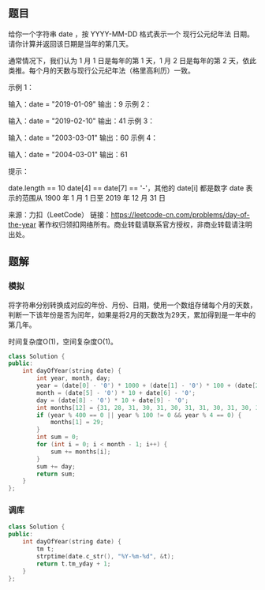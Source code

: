 ## 题目

给你一个字符串 date ，按 YYYY-MM-DD 格式表示一个 现行公元纪年法 日期。请你计算并返回该日期是当年的第几天。

通常情况下，我们认为 1 月 1 日是每年的第 1 天，1 月 2 日是每年的第 2 天，依此类推。每个月的天数与现行公元纪年法（格里高利历）一致。

 

示例 1：

输入：date = "2019-01-09"
输出：9
示例 2：

输入：date = "2019-02-10"
输出：41
示例 3：

输入：date = "2003-03-01"
输出：60
示例 4：

输入：date = "2004-03-01"
输出：61


提示：

date.length == 10
date[4] == date[7] == '-'，其他的 date[i] 都是数字
date 表示的范围从 1900 年 1 月 1 日至 2019 年 12 月 31 日

来源：力扣（LeetCode）
链接：https://leetcode-cn.com/problems/day-of-the-year
著作权归领扣网络所有。商业转载请联系官方授权，非商业转载请注明出处。

## 题解

### 模拟

将字符串分别转换成对应的年份、月份、日期，使用一个数组存储每个月的天数，判断一下该年份是否为闰年，如果是将2月的天数改为29天，累加得到是一年中的第几年。

时间复杂度O(1)，空间复杂度O(1)。

```c++
class Solution {
public:
    int dayOfYear(string date) {
        int year, month, day;
        year = (date[0] - '0') * 1000 + (date[1] - '0') * 100 + (date[2] - '0') * 10 + date[3] - '0';
        month = (date[5] - '0') * 10 + date[6] - '0';
        day = (date[8] - '0') * 10 + date[9] - '0';
        int months[12] = {31, 28, 31, 30, 31, 30, 31, 31, 30, 31, 30, 31};
        if (year % 400 == 0 || year % 100 != 0 && year % 4 == 0) {
            months[1] = 29;
        }
        int sum = 0;
        for (int i = 0; i < month - 1; i++) {
            sum += months[i];
        }
        sum += day;
        return sum;
    }
};
```

### 调库

```c++
class Solution {
public:
    int dayOfYear(string date) {
        tm t;
        strptime(date.c_str(), "%Y-%m-%d", &t);
        return t.tm_yday + 1;
    }
};
```

